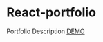 # React-portfolio
Portfolio Description
<a href="https://akshaymatre949.github.io/Javascript-analog-clock/" target="_blank">DEMO</a>
